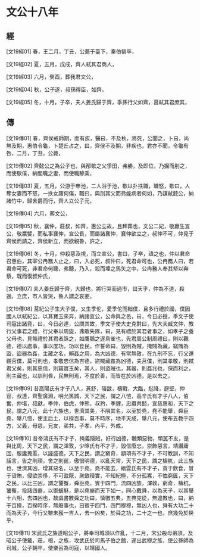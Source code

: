# 文公十八年

## 經 <a name="06Wen19Jing"></a>

<a name="06Wen19Jing01">[文19經01]</a> 春，王二月，丁丑，公薨于臺下，秦伯罃卒，

<a name="06Wen19Jing02">[文19經02]</a> 夏，五月，戊戌，齊人弒其君商人，

<a name="06Wen19Jing03">[文19經03]</a> 六月，癸酉，葬我君文公，

<a name="06Wen19Jing04">[文19經04]</a> 秋，公子遂，叔孫得臣，如齊，

<a name="06Wen19Jing05">[文19經05]</a> 冬，十月，子卒，夫人姜氏歸于齊，季孫行父如齊，莒弒其君庶其，

## 傳 <a name="06Wen19Zhuan"></a>

<a name="06Wen19Zhuan01">[文19傳01]</a> 春，齊侯戒師期，而有疾，醫曰，不及秋，將死，公聞之，卜曰，尚無及期，惠伯令龜，卜楚丘占之，曰，齊侯不及期，非疾也，君亦不聞，令龜有咎，二月，丁丑，公薨，

<a name="06Wen19Zhuan02">[文19傳02]</a> 齊懿公之為公子也，與邴歜之父爭田，弗勝，及即位，乃掘而刖之，而使歜僕，納閻職之妻，而使職驂乘，

<a name="06Wen19Zhuan03">[文19傳03]</a> 夏，五月，公游于申池，二人浴于池，歜以扑抶職，職怒，歜曰，人奪女妻而不怒，一抶女庸何傷，職曰，與刖其父而弗能病者何如，乃謀弒懿公，納諸竹中，歸舍爵而行，齊人立公子元，

<a name="06Wen19Zhuan04">[文19傳04]</a> 六月，葬文公，

<a name="06Wen19Zhuan05">[文19傳05]</a> 秋，襄仲，莊叔，如齊，惠公立故，且拜葬也，文公二妃，敬嬴生宣公，敬嬴嬖，而私事襄仲，宣公長，而屬諸襄仲，襄仲欲立之，叔仲不可，仲見于齊侯而請之，齊侯新立，而欲親魯，許之，

<a name="06Wen19Zhuan06">[文19傳06]</a> 冬，十月，仲殺惡及視，而立宣公，書曰，子卒，諱之也，仲以君命召惠伯，其宰公冉務人止之，曰，入必死，叔仲曰，死君命可也，公冉務人曰，若君命可死，非君命何聽，弗聽，乃入，殺而埋之馬矢之中，公冉務人奉其帑以奔蔡，既而復叔仲氏，

<a name="06Wen19Zhuan07">[文19傳07]</a> 夫人姜氏歸于齊，大歸也，將行哭而過市，曰天乎，仲為不道，殺適，立庶，市人皆哭，魯人謂之哀姜，

<a name="06Wen19Zhuan08">[文19傳08]</a> 莒紀公子生大子僕，又生季佗，愛季佗而黜僕，且多行禮於國，僕因國人以弒紀公，以其寶玉來奔，納諸宣公，公命與之邑，曰，今日必授，季文子使司寇出諸竟，曰，今日必達，公問其故，季文子使大史克對曰，先大夫臧文仲，教行父事君之禮，行父奉以周旋，弗敢失隊，曰，見有禮於其君者事之，如孝子之養父母也，見無禮於其君者誅之，如鷹鸇之逐鳥雀也，先君周公制周禮曰，則以觀德，德以處事，事以度功，功以食民，作誓命曰，毀則為賊，掩賊為藏，竊賄為盜，盜器為姦，主藏之名，賴姦之用，為大凶德，有常無赦，在九刑不忘，行父還觀莒僕，莫可則也，孝敬忠信為吉德，盜賊藏姦為凶德，夫莒僕，則其孝敬，則弒君父矣，則其忠信，則竊寶玉矣，其人，則盜賊也，其器，則姦兆也，保而利之，則主藏也，以訓則昏，民無則焉，不度於善，而皆在於凶德，是以去之，

<a name="06Wen19Zhuan09">[文19傳09]</a> 昔高陽氏有才子八人，蒼舒，隤敳，檮戭，大臨，尨降，庭堅，仲容，叔達，齊聖廣淵，明允篤誠，天下之民，謂之八愷，高辛氏有才子八人，伯奮，仲堪，叔獻，季仲，伯虎，仲熊，叔豹，季貍，忠肅共懿，宣慈惠和，天下之民，謂之八元，此十六族也，世濟其美，不隕其名，以至於堯，堯不能舉，舜臣堯，舉八愷，使主后土，以揆百事，莫不時序，地平天成，舉八元，使布五教于四方，父義，母慈，兄友，弟共，子孝，內平，外成，

<a name="06Wen19Zhuan10">[文19傳10]</a> 昔帝鴻氏有不才子，掩義隱賊，好行凶德，醜類惡物，頑嚚不友，是與比周，天下之民，謂之渾敦，少皞氏有不才子，毀信廢忠，崇飾惡言，靖譖庸回，服讒蒐慝，以誣盛德，天下之民，謂之窮奇，顓頊有不才子，不可教訓，不知話言，告之則頑，舍之則嚚，傲很明德，以亂天常，天下之民，謂之檮杌，此三族也，世濟其凶，增其惡名，以至于堯，堯不能去，縉雲氏有不才子，貪于飲食，冒于貨賄，侵欲崇侈，不可盈厭，聚斂積實，不知紀極，不分孤寡，不恤窮匱，天下之民，以比三凶，謂之饕餮，舜臣堯，賓于四門，流四凶族，渾敦，窮奇，檮杌，饕餮，投諸四裔，以禦螭魅，是以堯崩而天下如一，同心戴舜，以為天子，以其舉十六相，去四凶也，故虞書數舜之功曰，慎徽五典，五典克從，無違教也，曰，納于百揆，百揆時序，無廢事也，曰賓于四門，四門穆穆，無凶人也，舜有大功二十而為天子，今行父雖未獲一吉人，去一凶矣，於舜之功，二十之一也，庶幾免於戾乎，

<a name="06Wen19Zhuan11">[文19傳11]</a> 宋武氏之族道昭公子，將奉司城須以作亂，十二月，宋公殺母弟須，及昭公子使戴，莊，桓，之族，攻武氏於司馬子伯之館，遂出武穆之族，使公孫師為司城，公子朝卒，使樂呂為司寇，以靖國人。

